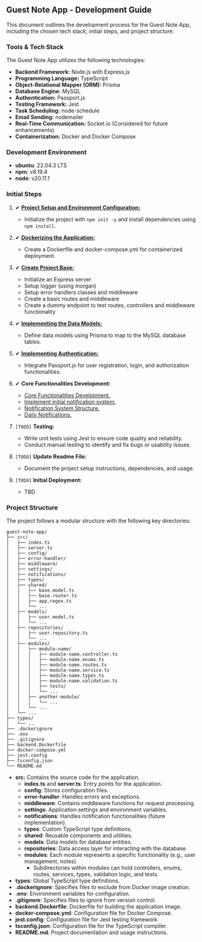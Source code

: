 ## Guest Note App - Development Guide

This document outlines the development process for the Guest Note App, including the chosen tech stack, initial steps, and project structure.

### **Tools & Tech Stack**

The Guest Note App utilizes the following technologies:

* **Backend Framework:** Node.js with Express.js
* **Programming Language:** TypeScript
* **Object-Relational Mapper (ORM):** Prisma
* **Database Engine:** MySQL
* **Authentication:** Passport.js
* **Testing Framework:** Jest
* **Task Scheduling:** node-schedule
* **Email Sending:** nodemailer
* **Real-Time Communication:** Socket.io (Considered for future enhancements)
* **Containerization:** Docker and Docker Compose

### **Development Environment**

* **ubuntu**: 22.04.3 LTS
* **npm**: v8.19.4
* **node**: v20.11.1

### **Initial Steps**

1. ✔ [**Project Setup and Environment Configuration:**](./03.02.Project-Initializing.md)
    * Initialize the project with `npm init -y` and install dependencies using `npm install`.

2. ✔ [**Dockerizing the Application:**](./03.03.Dockerizing-the-Application.md)
    * Create a Dockerfile and docker-compose.yml for containerized deployment.

3. ✔ [**Create Project Base:**](./03.04.Project-Base-Setup.md)
    * Initialize an Express server
    * Setup logger (using morgan)
    * Setup error handlers classes and middleware
    * Create a basic routes and middleware
    * Create a dummy endpoint to test routes, controllers and middleware functionality

4. ✔ [**Implementing the Data Models:**](./03.05.Implementing-the-Data-Models.md)
    * Define data models using Prisma to map to the MySQL database tables.

5. ✔ [**Implementing Authentication:**](./03.06.Implementing-Authentication.md)
    * Integrate Passport.js for user registration, login, and authorization functionalities.

6. ✔ **Core Functionalities Development:**
    * [Core Functionalities Development.](./03.07.01.Core-Functionalities-Development.md)
    * [Implement initial notification system.](./03.07.02.Notification-System.md)
    * [Notification System Structure.](./03.07.03.Notification-System-Structure.md)
    * [Daily Notifications.](./03.07.04.Daily-Notifications.md)

7. `[TODO]` **Testing:**
    * Write unit tests using Jest to ensure code quality and reliability.
    * Conduct manual testing to identify and fix bugs or usability issues.

8. `[TODO]` **Update Readme File:**
    * Document the project setup instructions, dependencies, and usage.

9. `[TODO]` **Initial Deployment:**
    * TBD

### **Project Structure**

The project follows a modular structure with the following key directories:

```
guest-note-app/
├── src/
│   ├── index.ts
│   ├── server.ts
│   ├── config/
│   ├── error-handler/
│   ├── middleware/
│   ├── settings/
│   ├── notifications/
│   ├── types/
│   ├── shared/
│   │   ├── base.model.ts
│   │   ├── base.router.ts
│   │   ├── app.regex.ts
│   │   └── ...
│   ├── models/
│   │   ├── user.model.ts
│   │   └── ...
│   ├── repositories/
│   │   ├── user.repository.ts
│   │   └── ...
│   ├── modules/
│   │   ├── module-name/
│   │   │   ├── module-name.controller.ts
│   │   │   ├── module-name.enums.ts
│   │   │   ├── module-name.routes.ts
│   │   │   ├── module-name.service.ts
│   │   │   ├── module-name.types.ts
│   │   │   ├── module-name.validation.ts
│   │   │   ├── tests/
│   │   │   └── ...
│   │   ├── another-module/
│   │   │   └── ...
│   │   └── ...
│   └── ...
├── types/
│   └── ...
├── .dockerignore
├── .env
├── .gitignore
├── backend.Dockerfile
├── docker-compose.yml
├── jest.config
├── tsconfig.json
└── README.md
```

* **src:** Contains the source code for the application.
    * **index.ts** and **server.ts**: Entry points for the application.
    * **config**: Stores configuration files.
    * **error-handler**: Handles errors and exceptions.
    * **middleware**: Contains middleware functions for request processing.
    * **settings**: Application settings and environment variables.
    * **notifications**: Handles notification functionalities (future implementation).
    * **types**: Custom TypeScript type definitions.
    * **shared**: Reusable components and utilities.
    * **models**: Data models for database entities.
    * **repositories**: Data access layer for interacting with the database.
    * **modules**: Each module represents a specific functionality (e.g., user management, notes).
        * Subdirectories within modules can hold controllers, enums, routes, services, types, validation logic, and tests.
* **types**: Global TypeScript type definitions.
* **.dockerignore**: Specifies files to exclude from Docker image creation.
* **.env**: Environment variables for configuration.
* **.gitignore**: Specifies files to ignore from version control.
* **backend.Dockerfile**: Dockerfile for building the application image.
* **docker-compose.yml**: Configuration file for Docker Compose.
* **jest.config**: Configuration file for Jest testing framework.
* **tsconfig.json**: Configuration file for the TypeScript compiler.
* **README.md**: Project documentation and usage instructions.
